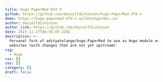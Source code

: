 ```yaml
---
title: Hugo PaperMod Dfd X
github: https://github.com/danielfdickinson/hugo-PaperMod-dfd-x
demo: https://hugo-papermod-dfd-x.wildtechgarden.ca/
author: danielfdickinson
author_link: https://github.com/danielfdickinson
date: 2023-11-27T04:59:03.228Z
description: >-
  Personal fork of adityatelange/hugo-PaperMod to use as Hugo module on my
  websites (with changes that are not yet upstream)
ssg:
  - Hugo
css: []
cms: []
category: []
draft: false
---
```

